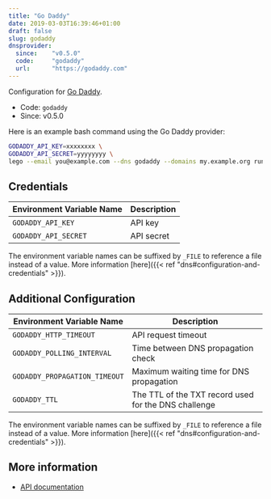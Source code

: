 ```yaml
---
title: "Go Daddy"
date: 2019-03-03T16:39:46+01:00
draft: false
slug: godaddy
dnsprovider:
  since:    "v0.5.0"
  code:     "godaddy"
  url:      "https://godaddy.com"
---
```


<!-- THIS DOCUMENTATION IS AUTO-GENERATED. PLEASE DO NOT EDIT. -->
<!-- providers/dns/godaddy/godaddy.toml -->
<!-- THIS DOCUMENTATION IS AUTO-GENERATED. PLEASE DO NOT EDIT. -->


Configuration for [Go Daddy](https://godaddy.com).


<!--more-->

- Code: `godaddy`
- Since: v0.5.0


Here is an example bash command using the Go Daddy provider:

```bash
GODADDY_API_KEY=xxxxxxxx \
GODADDY_API_SECRET=yyyyyyyy \
lego --email you@example.com --dns godaddy --domains my.example.org run
```




## Credentials

| Environment Variable Name | Description |
|-----------------------|-------------|
| `GODADDY_API_KEY` | API key |
| `GODADDY_API_SECRET` | API secret |

The environment variable names can be suffixed by `_FILE` to reference a file instead of a value.
More information [here]({{< ref "dns#configuration-and-credentials" >}}).


## Additional Configuration

| Environment Variable Name | Description |
|--------------------------------|-------------|
| `GODADDY_HTTP_TIMEOUT` | API request timeout |
| `GODADDY_POLLING_INTERVAL` | Time between DNS propagation check |
| `GODADDY_PROPAGATION_TIMEOUT` | Maximum waiting time for DNS propagation |
| `GODADDY_TTL` | The TTL of the TXT record used for the DNS challenge |

The environment variable names can be suffixed by `_FILE` to reference a file instead of a value.
More information [here]({{< ref "dns#configuration-and-credentials" >}}).




## More information

- [API documentation](https://developer.godaddy.com/doc/endpoint/domains)

<!-- THIS DOCUMENTATION IS AUTO-GENERATED. PLEASE DO NOT EDIT. -->
<!-- providers/dns/godaddy/godaddy.toml -->
<!-- THIS DOCUMENTATION IS AUTO-GENERATED. PLEASE DO NOT EDIT. -->
